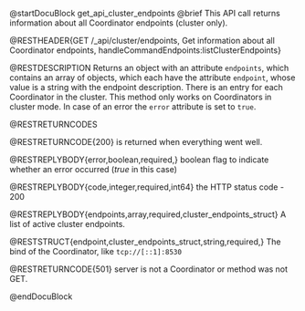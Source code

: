 @startDocuBlock get_api_cluster_endpoints
@brief This API call returns information about all Coordinator endpoints (cluster only).

@RESTHEADER{GET /_api/cluster/endpoints, Get information about all Coordinator endpoints, handleCommandEndpoints:listClusterEndpoints}

@RESTDESCRIPTION
Returns an object with an attribute `endpoints`, which contains an
array of objects, which each have the attribute `endpoint`, whose value
is a string with the endpoint description. There is an entry for each
Coordinator in the cluster. This method only works on Coordinators in
cluster mode. In case of an error the `error` attribute is set to
`true`.

@RESTRETURNCODES

@RESTRETURNCODE{200}
is returned when everything went well.

@RESTREPLYBODY{error,boolean,required,}
boolean flag to indicate whether an error occurred (*true* in this case)

@RESTREPLYBODY{code,integer,required,int64}
the HTTP status code - 200

@RESTREPLYBODY{endpoints,array,required,cluster_endpoints_struct}
A list of active cluster endpoints.

@RESTSTRUCT{endpoint,cluster_endpoints_struct,string,required,}
The bind of the Coordinator, like `tcp://[::1]:8530`

@RESTRETURNCODE{501}
server is not a Coordinator or method was not GET.

@endDocuBlock
